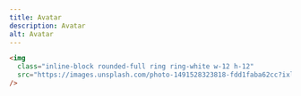 ```yaml
---
title: Avatar
description: Avatar
alt: Avatar
---
```


<base-snippet>

  <template v-slot:preview>
    <img class="inline-block rounded-full ring ring-white w-12 h-12"
      src="https://images.unsplash.com/photo-1491528323818-fdd1faba62cc?ixlib=rb-1.2.1&ixid=eyJhcHBfaWQiOjEyMDd9&auto=format&fit=facearea&facepad=2&w=256&h=256&q=80" />
  </template>

  <!-- snippet -->

```html
<img
  class="inline-block rounded-full ring ring-white w-12 h-12"
  src="https://images.unsplash.com/photo-1491528323818-fdd1faba62cc?ixlib=rb-1.2.1&ixid=eyJhcHBfaWQiOjEyMDd9&auto=format&fit=facearea&facepad=2&w=256&h=256&q=80"
/>
```

  <!-- end snippet -->

  <template v-slot:source>
    <a class="btn btn-primary btn-lg" href="https://play.tailwindcss.com/FW6XY91WOp">Live Edit</a>
  </template>

</base-snippet>

<related-ui search_key="avatar"></related-ui>
